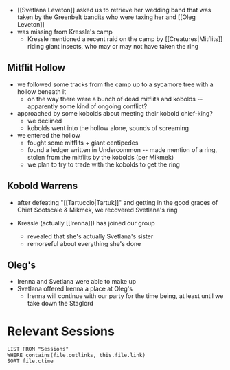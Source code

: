 - [[Svetlana Leveton]] asked us to retrieve her wedding band that was taken by the Greenbelt bandits who were taxing her and [[Oleg Leveton]]
- was missing from Kressle's camp
	- Kressle mentioned a recent raid on the camp by [[Creatures|Mitflits]] riding giant insects, who may or may not have taken the ring

## Mitflit Hollow
- we followed some tracks from the camp up to a sycamore tree with a hollow beneath it
	- on the way there were a bunch of dead mitflits and kobolds -- apparently some kind of ongoing conflict?
- approached by some kobolds about meeting their kobold chief-king?
	- we declined
	- kobolds went into the hollow alone, sounds of screaming
- we entered the hollow
	- fought some mitflits + giant centipedes
	- found a ledger written in Undercommon -- made mention of a ring, stolen from the mitflits by the kobolds (per Mikmek)
	- we plan to try to trade with the kobolds to get the ring

## Kobold Warrens
- after defeating "[[Tartuccio|Tartuk]]" and getting in the good graces of Chief Sootscale & Mikmek, we recovered Svetlana's ring

- Kressle (actually [[Irenna]]) has joined our group
	- revealed that she's actually Svetlana's sister
	- remorseful about everything she's done

## Oleg's
- Irenna and Svetlana were able to make up
- Svetlana offered Irenna a place at Oleg's
	- Irenna will continue with our party for the time being, at least until we take down the Staglord

# Relevant Sessions
```dataview
LIST FROM "Sessions"
WHERE contains(file.outlinks, this.file.link)
SORT file.ctime
```